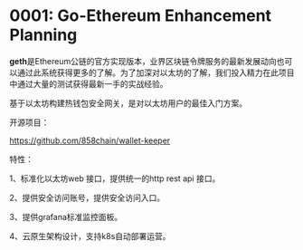 # 0001: Go-Ethereum Enhancement Planning

**geth**是Ethereum公链的官方实现版本，业界区块链令牌服务的最新发展动向也可以通过此系统获得更多的了解。为了加深对以太坊的了解，我们投入精力在此项目中通过大量的测试获得最新一手的实战经验。

基于以太坊构建热钱包安全网关，是对以太坊用户的最佳入门方案。

开源项目：

https://github.com/858chain/wallet-keeper

特性：

1、标准化以太坊web 接口，提供统一的http rest api 接口。

2、提供安全访问账号，提供安全访问入口。

3、提供grafana标准监控面板。

4、云原生架构设计，支持k8s自动部署运营。

